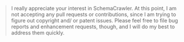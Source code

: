 > I really appreciate your interest in SchemaCrawler. At this point, I am not accepting any pull requests or contributions, since I am trying to figure out copyright and/ or patent issues.
> Please feel free to file bug reports and enhancement requests, though, and I will do my best to address them quickly.

